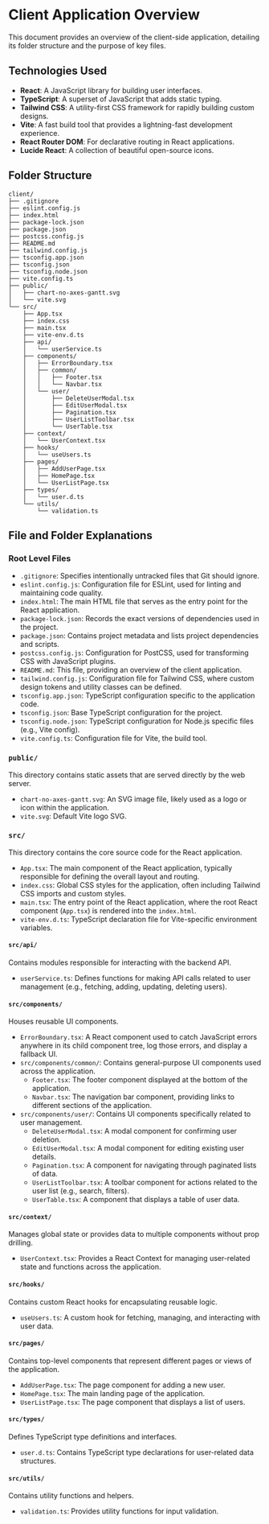 # Client Application Overview

This document provides an overview of the client-side application, detailing its folder structure and the purpose of key files.

## Technologies Used

*   **React**: A JavaScript library for building user interfaces.
*   **TypeScript**: A superset of JavaScript that adds static typing.
*   **Tailwind CSS**: A utility-first CSS framework for rapidly building custom designs.
*   **Vite**: A fast build tool that provides a lightning-fast development experience.
*   **React Router DOM**: For declarative routing in React applications.
*   **Lucide React**: A collection of beautiful open-source icons.

## Folder Structure

```
client/
├── .gitignore
├── eslint.config.js
├── index.html
├── package-lock.json
├── package.json
├── postcss.config.js
├── README.md
├── tailwind.config.js
├── tsconfig.app.json
├── tsconfig.json
├── tsconfig.node.json
├── vite.config.ts
├── public/
│   ├── chart-no-axes-gantt.svg
│   └── vite.svg
└── src/
    ├── App.tsx
    ├── index.css
    ├── main.tsx
    ├── vite-env.d.ts
    ├── api/
    │   └── userService.ts
    ├── components/
    │   ├── ErrorBoundary.tsx
    │   ├── common/
    │   │   ├── Footer.tsx
    │   │   └── Navbar.tsx
    │   └── user/
    │       ├── DeleteUserModal.tsx
    │       ├── EditUserModal.tsx
    │       ├── Pagination.tsx
    │       ├── UserListToolbar.tsx
    │       └── UserTable.tsx
    ├── context/
    │   └── UserContext.tsx
    ├── hooks/
    │   └── useUsers.ts
    ├── pages/
    │   ├── AddUserPage.tsx
    │   ├── HomePage.tsx
    │   └── UserListPage.tsx
    ├── types/
    │   └── user.d.ts
    └── utils/
        └── validation.ts
```

## File and Folder Explanations

### Root Level Files

*   `.gitignore`: Specifies intentionally untracked files that Git should ignore.
*   `eslint.config.js`: Configuration file for ESLint, used for linting and maintaining code quality.
*   `index.html`: The main HTML file that serves as the entry point for the React application.
*   `package-lock.json`: Records the exact versions of dependencies used in the project.
*   `package.json`: Contains project metadata and lists project dependencies and scripts.
*   `postcss.config.js`: Configuration for PostCSS, used for transforming CSS with JavaScript plugins.
*   `README.md`: This file, providing an overview of the client application.
*   `tailwind.config.js`: Configuration file for Tailwind CSS, where custom design tokens and utility classes can be defined.
*   `tsconfig.app.json`: TypeScript configuration specific to the application code.
*   `tsconfig.json`: Base TypeScript configuration for the project.
*   `tsconfig.node.json`: TypeScript configuration for Node.js specific files (e.g., Vite config).
*   `vite.config.ts`: Configuration file for Vite, the build tool.

### `public/`

This directory contains static assets that are served directly by the web server.

*   `chart-no-axes-gantt.svg`: An SVG image file, likely used as a logo or icon within the application.
*   `vite.svg`: Default Vite logo SVG.

### `src/`

This directory contains the core source code for the React application.

*   `App.tsx`: The main component of the React application, typically responsible for defining the overall layout and routing.
*   `index.css`: Global CSS styles for the application, often including Tailwind CSS imports and custom styles.
*   `main.tsx`: The entry point of the React application, where the root React component (`App.tsx`) is rendered into the `index.html`.
*   `vite-env.d.ts`: TypeScript declaration file for Vite-specific environment variables.

#### `src/api/`

Contains modules responsible for interacting with the backend API.

*   `userService.ts`: Defines functions for making API calls related to user management (e.g., fetching, adding, updating, deleting users).

#### `src/components/`

Houses reusable UI components.

*   `ErrorBoundary.tsx`: A React component used to catch JavaScript errors anywhere in its child component tree, log those errors, and display a fallback UI.
*   `src/components/common/`: Contains general-purpose UI components used across the application.
    *   `Footer.tsx`: The footer component displayed at the bottom of the application.
    *   `Navbar.tsx`: The navigation bar component, providing links to different sections of the application.
*   `src/components/user/`: Contains UI components specifically related to user management.
    *   `DeleteUserModal.tsx`: A modal component for confirming user deletion.
    *   `EditUserModal.tsx`: A modal component for editing existing user details.
    *   `Pagination.tsx`: A component for navigating through paginated lists of data.
    *   `UserListToolbar.tsx`: A toolbar component for actions related to the user list (e.g., search, filters).
    *   `UserTable.tsx`: A component that displays a table of user data.

#### `src/context/`

Manages global state or provides data to multiple components without prop drilling.

*   `UserContext.tsx`: Provides a React Context for managing user-related state and functions across the application.

#### `src/hooks/`

Contains custom React hooks for encapsulating reusable logic.

*   `useUsers.ts`: A custom hook for fetching, managing, and interacting with user data.

#### `src/pages/`

Contains top-level components that represent different pages or views of the application.

*   `AddUserPage.tsx`: The page component for adding a new user.
*   `HomePage.tsx`: The main landing page of the application.
*   `UserListPage.tsx`: The page component that displays a list of users.

#### `src/types/`

Defines TypeScript type definitions and interfaces.

*   `user.d.ts`: Contains TypeScript type declarations for user-related data structures.

#### `src/utils/`

Contains utility functions and helpers.

*   `validation.ts`: Provides utility functions for input validation.
